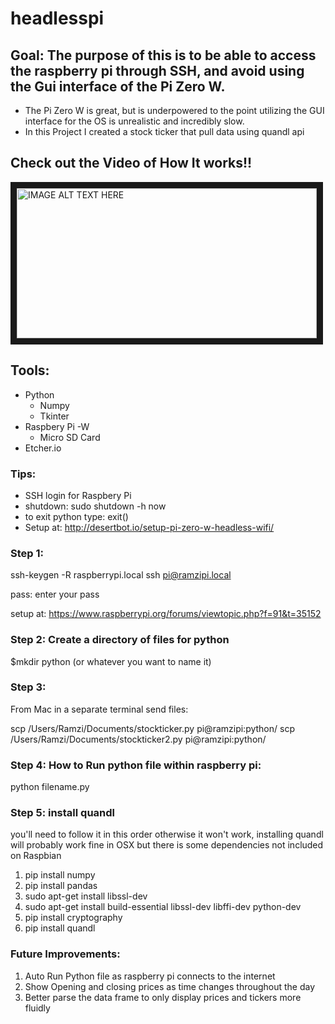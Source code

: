 # headlesspi

## Goal: The purpose of this is to be able to access the raspberry pi through SSH, and avoid using the Gui interface of the Pi Zero W. 

* The Pi Zero W is great, but is underpowered to the point utilizing the GUI interface for the OS is unrealistic and incredibly slow. 
* In this Project I created a stock ticker that pull data using quandl api


## Check out the Video of How It works!!
<a href="http://www.youtube.com/watch?feature=player_embedded&v=bJVFLXuJrB4
" target="_blank"><img src="http://img.youtube.com/vi/bJVFLXuJrB4/0.jpg" 
alt="IMAGE ALT TEXT HERE" width="480" height="240" border="10" /></a>

## Tools:
  * Python
    * Numpy
    * Tkinter 
  * Raspbery Pi -W
    * Micro SD Card
  * Etcher.io



### Tips:
* SSH login for Raspbery Pi
* shutdown: sudo shutdown -h now
* to exit python type: exit()
* Setup at: http://desertbot.io/setup-pi-zero-w-headless-wifi/


### Step 1: 

ssh-keygen -R raspberrypi.local
ssh pi@ramzipi.local

pass: enter your pass


setup at: https://www.raspberrypi.org/forums/viewtopic.php?f=91&t=35152


### Step 2: Create a directory of files for python

$mkdir python (or whatever you want to name it)



### Step 3: 
From Mac in a separate terminal send files: 

scp /Users/Ramzi/Documents/stockticker.py pi@ramzipi:python/
scp /Users/Ramzi/Documents/stockticker2.py pi@ramzipi:python/


### Step 4: How to Run python file within raspberry pi:

python filename.py 


### Step 5: install quandl 


you'll need to follow it in this order otherwise it won't work, installing quandl will probably work fine in OSX but there is some dependencies not included on Raspbian 

1. pip install numpy
2. pip install pandas
3. sudo apt-get install libssl-dev
4. sudo apt-get install build-essential libssl-dev libffi-dev python-dev
5. pip install cryptography
6. pip install quandl


### Future Improvements:
1.  Auto Run Python file as raspberry pi connects to the internet
2. Show Opening and closing prices as time changes throughout the day
3. Better parse the data frame to only display prices and tickers more fluidly



